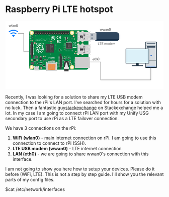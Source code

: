# Raspberry Pi LTE hotspot

![alt text](images/network_diagram.png "Network diagram")

Recently, I was looking for a solution to share my LTE USB modem connection to the rPi's LAN port. I've searched for hours for a solution with no luck. Then a fantastic guy[stackexchange](https://raspberrypi.stackexchange.com/users/10699/lossleader) on Stackexchange helped me a lot. In my case I am going to connect rPi LAN port with my Unify USG secondary port to use rPi as a LTE failover connection.

We have 3 connections on the rPi:

1. **WiFi (wlan0)** - main internet connection on rPi. I am going to use this connection to connect to rPi (SSH).
2. **LTE USB modem (wwan0)** - LTE internet connection
3. **LAN (eth0)** - we are going to share wwan0's connection with this interface.

I am not going to show you here how to setup your devices. Please do it before (WiFi, LTE). This is not a step by step guide. I'll show you the relevant parts of my config files.

$cat /etc/network/interfaces

